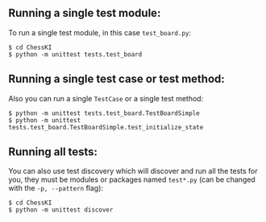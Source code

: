 ## **Running a single test module:**

To run a single test module, in this case `test_board.py`:

    $ cd ChessKI
    $ python -m unittest tests.test_board

## **Running a single test case or test method:**

Also you can run a single `TestCase` or a single test method:

    $ python -m unittest tests.test_board.TestBoardSimple
    $ python -m unittest tests.test_board.TestBoardSimple.test_initialize_state

## **Running all tests:**

You can also use test discovery which will discover and run all the tests for you, they must be modules or packages named `test*.py` (can be changed with the `-p, --pattern` flag):

    $ cd ChessKI
    $ python -m unittest discover
